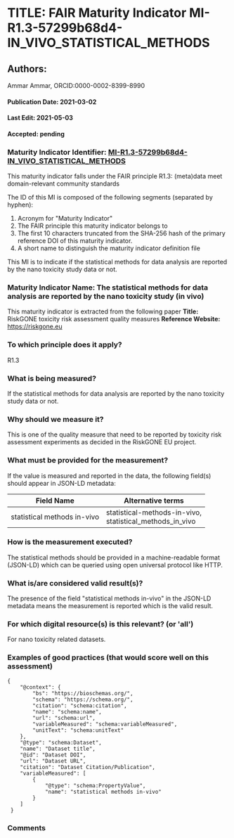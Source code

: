 # TITLE: FAIR Maturity Indicator MI-R1.3-57299b68d4-IN_VIVO_STATISTICAL_METHODS

## Authors: 
Ammar Ammar, ORCID:0000-0002-8399-8990

#### Publication Date: 2021-03-02
#### Last Edit: 2021-05-03
#### Accepted: pending

### Maturity Indicator Identifier: [MI-R1.3-57299b68d4-IN_VIVO_STATISTICAL_METHODS](https://w3id.org/fair/maturity_indicator/terms/Gen2/MI-R1.3-57299b68d4-IN_VIVO_STATISTICAL_METHODS)

This maturity indicator falls under the FAIR principle R1.3:
(meta)data meet domain-relevant community standards

The ID of this MI is composed of the following segments (separated by hyphen):
1. Acronym for "Maturity Indicator"
1. The FAIR principle this maturity indicator belongs to
1. The first 10 characters truncated from the SHA-256 hash of the primary reference DOI of this maturity indicator.
1. A short name to distinguish the maturity indicator definition file

This MI is to indicate if the statistical methods for data analysis are reported by the nano toxicity study data or not.

### Maturity Indicator Name:  The statistical methods for data analysis are reported by the nano toxicity study (in vivo)

This maturity indicator is extracted from the following paper 
**Title:** RiskGONE toxicity risk assessment quality measures
**Reference Website:** https://riskgone.eu

### To which principle does it apply?  
R1.3

### What is being measured?
If the statistical methods for data analysis are reported by the nano toxicity study data or not.

### Why should we measure it?
This is one of the quality measure that need to be reported by toxicity risk assessment experiments as decided in the RiskGONE EU project.

### What must be provided for the measurement?
If the value is measured and reported in the data, the following field(s) should appear in JSON-LD metadata: 

| Field Name                     | Alternative terms                                           |
| ------------------------------ | ----------------------------------------------------------- |
| statistical methods in-vivo    | statistical-methods-in-vivo,<br>statistical_methods_in_vivo |

### How is the measurement executed?
The statistical methods should be provided in a machine-readable format (JSON-LD) which can be queried using open universal protocol like HTTP.

### What is/are considered valid result(s)?
The presence of the field "statistical methods in-vivo" in the JSON-LD metadata means the measurement is reported which is the valid result.

### For which digital resource(s) is this relevant? (or 'all')
For nano toxicity related datasets.  

### Examples of good practices (that would score well on this assessment)
```{json}
{
 	"@context": {
 		"bs": "https://bioschemas.org/",
 		"schema": "https://schema.org/",
 		"citation": "schema:citation",
 		"name": "schema:name",
 		"url": "schema:url",
 		"variableMeasured": "schema:variableMeasured",
 		"unitText": "schema:unitText"
 	},
 	"@type": "schema:Dataset",
 	"name": "Dataset title",
 	"@id": "Dataset DOI",
 	"url": "Dataset URL",
 	"citation": "Dataset Citation/Publication",
 	"variableMeasured": [
 		{
 			"@type": "schema:PropertyValue",
 			"name": "statistical methods in-vivo"
 		}
 	]
 }
```

### Comments


